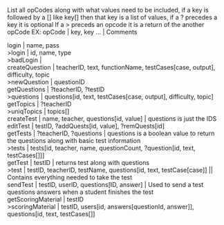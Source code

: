 List all opCodes along with what values need to be included, if a key is followed by a [] like key[] then that key is a list of values, if a ? precedes a key it is optional
If a > preceds an opcode it is a return of the another opCode
EX: opCode | key, key ... | Comments

login | name, pass<br/>
\>login | id, name, type<br/>
\>badLogin |<br/>
createQuestion | teacherID, text, functionName, testCases[case, output], difficulty, topic<br/>
\>newQuestion | questionID<br/>
getQuestions | ?teacherID, ?testID<br/>
\>questions | questions[id, text, testCases[case, output], difficulty, topic]<br/>
getTopics | ?teacherID<br/>
\>uniqTopics | topics[]<br/>
createTest | name, teacher, questions[id, value] | questions is just the IDS<br/>
editTest | testID, ?addQuests[id, value], ?remQuests[id]<br/>
getTests | ?teacherID, ?questions | questions is a boolean value to return the questions along with basic test information<br/>
\>tests | tests[id, teacher, name, questionCount, ?question[id, text, testCases[]]]<br/>
getTest | testID | returns test along with questions<br/>
\>test | testID, teacherID, testName, questions[id, text, testCase[case]] || Contains everything needed to take the test<br/>
sendTest | testID, userID, questions[ID, answer] | Used to send a test questions answers when a student finishes the test<br/>
getScoringMaterial | testID<br/>
\>scoringMaterial | testID, users[id, answers[questionId, answer]], questions[id, text, testCases[]]<br/>
